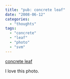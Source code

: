 ```yaml
---
title: "pub: concrete leaf"
date: "2008-06-12"
categories: 
  - "thoughts"
tags: 
  - "concrete"
  - "leaf"
  - "photo"
  - "svm"
---
```


[concrete leaf](http://wvs.topleftpixel.com/08/05/17/)

I love this photo.
